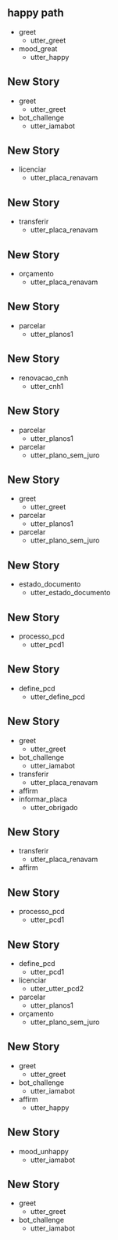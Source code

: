 ## happy path
* greet
  - utter_greet
* mood_great
  - utter_happy

## New Story

* greet
    - utter_greet
* bot_challenge
    - utter_iamabot

## New Story

* licenciar
    - utter_placa_renavam

## New Story

* transferir
    - utter_placa_renavam

## New Story

* orçamento
    - utter_placa_renavam

## New Story

* parcelar
    - utter_planos1

## New Story

* renovacao_cnh
    - utter_cnh1

## New Story

* parcelar
    - utter_planos1
* parcelar
    - utter_plano_sem_juro

## New Story

* greet
    - utter_greet
* parcelar
    - utter_planos1
* parcelar
    - utter_plano_sem_juro

## New Story

* estado_documento
    - utter_estado_documento

## New Story

* processo_pcd
    - utter_pcd1

## New Story

* define_pcd
    - utter_define_pcd

## New Story

* greet
    - utter_greet
* bot_challenge
    - utter_iamabot
* transferir
    - utter_placa_renavam
* affirm
* informar_placa
    - utter_obrigado

## New Story

* transferir
    - utter_placa_renavam
* affirm

## New Story

* processo_pcd
    - utter_pcd1

## New Story

* define_pcd
    - utter_pcd1
* licenciar
    - utter_utter_pcd2
* parcelar
    - utter_planos1
* orçamento
    - utter_plano_sem_juro

## New Story

* greet
    - utter_greet
* bot_challenge
    - utter_iamabot
* affirm
    - utter_happy

## New Story

* mood_unhappy
    - utter_iamabot

## New Story

* greet
    - utter_greet
* bot_challenge
    - utter_iamabot
